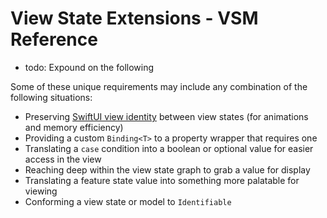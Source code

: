 # View State Extensions - VSM Reference

- todo: Expound on the following

Some of these unique requirements may include any combination of the following situations:

- Preserving [SwiftUI view identity](https://medium.com/geekculture/identity-in-swiftui-6aacf8f587d9) between view states (for animations and memory efficiency)
- Providing a custom `Binding<T>` to a property wrapper that requires one
- Translating a `case` condition into a boolean or optional value for easier access in the view
- Reaching deep within the view state graph to grab a value for display
- Translating a feature state value into something more palatable for viewing
- Conforming a view state or model to `Identifiable`

